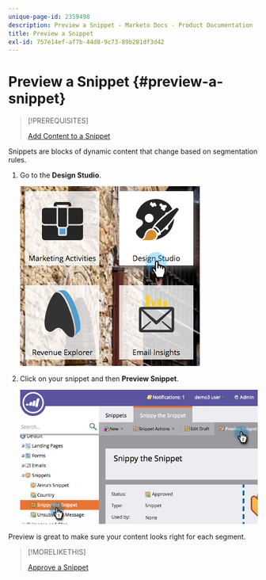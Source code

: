 ```yaml
---
unique-page-id: 2359498
description: Preview a Snippet - Marketo Docs - Product Documentation
title: Preview a Snippet
exl-id: 757e14ef-af7b-44d8-9c73-89b281df3d42
---
```

# Preview a Snippet {#preview-a-snippet}

>[!PREREQUISITES]
>
>[Add Content to a Snippet](/help/marketo/product-docs/personalization/segmentation-and-snippets/snippets/add-content-to-a-snippet.md)

Snippets are blocks of dynamic content that change based on segmentation rules.

1. Go to the **Design Studio**.

   ![](assets/designstudio-3.png)

1. Click on your snippet and then **Preview Snippet**.

   ![](assets/image2014-9-16-9-3a48-3a32.png)

Preview is great to make sure your content looks right for each segment.

>[!MORELIKETHIS]
>
>[Approve a Snippet](/help/marketo/product-docs/personalization/segmentation-and-snippets/snippets/approve-a-snippet.md)
